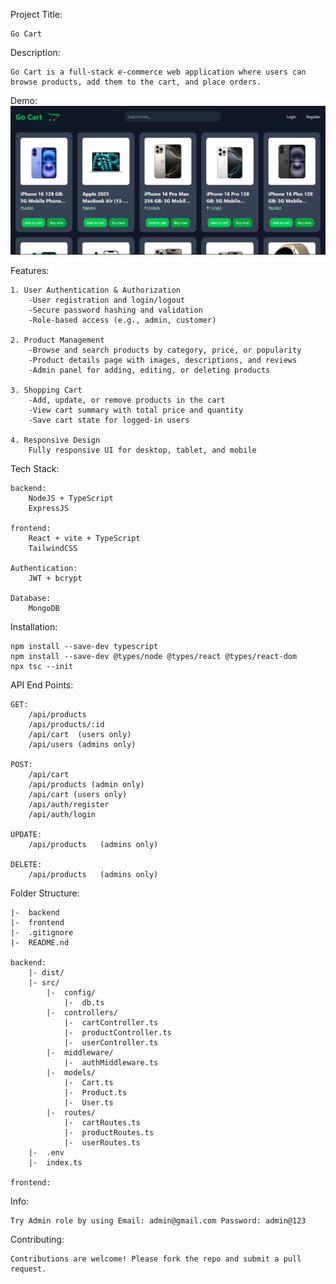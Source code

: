 Project Title:

    Go Cart

Description:

    Go Cart is a full-stack e-commerce web application where users can browse products, add them to the cart, and place orders.

Demo:
    ![Home Page Screenshot](frontend/public/go-cart-readme.png)

Features:

    1. User Authentication & Authorization
        -User registration and login/logout
        -Secure password hashing and validation
        -Role-based access (e.g., admin, customer)

    2. Product Management
        -Browse and search products by category, price, or popularity
        -Product details page with images, descriptions, and reviews
        -Admin panel for adding, editing, or deleting products

    3. Shopping Cart
        -Add, update, or remove products in the cart
        -View cart summary with total price and quantity
        -Save cart state for logged-in users

    4. Responsive Design
        Fully responsive UI for desktop, tablet, and mobile

Tech Stack:

    backend:
        NodeJS + TypeScript
        ExpressJS
        
    frontend:
        React + vite + TypeScript
        TailwindCSS

    Authentication:
        JWT + bcrypt
    
    Database:
        MongoDB

Installation:

    npm install --save-dev typescript
    npm install --save-dev @types/node @types/react @types/react-dom
    npx tsc --init

API End Points:

    GET:
        /api/products
        /api/products/:id
        /api/cart  (users only)
        /api/users (admins only)    

    POST:
        /api/cart
        /api/products (admin only)
        /api/cart (users only)
        /api/auth/register
        /api/auth/login

    UPDATE:
        /api/products   (admins only)

    DELETE:
        /api/products   (admins only)

Folder Structure:

    |-  backend
    |-  frontend
    |-  .gitignore
    |-  README.nd

    backend:
        |- dist/
        |- src/
            |-  config/
                |-  db.ts
            |-  controllers/
                |-  cartController.ts
                |-  productController.ts
                |-  userController.ts
            |-  middleware/
                |-  authMiddleware.ts
            |-  models/
                |-  Cart.ts
                |-  Product.ts
                |-  User.ts
            |-  routes/
                |-  cartRoutes.ts
                |-  productRoutes.ts
                |-  userRoutes.ts
        |-  .env
        |-  index.ts

    frontend:

Info:

    Try Admin role by using Email: admin@gmail.com Password: admin@123

Contributing:

    Contributions are welcome! Please fork the repo and submit a pull request.